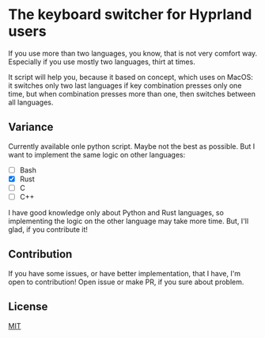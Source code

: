 # The keyboard switcher for Hyprland users

If you use more than two languages, you know, that is not very comfort way. Especially if you use mostly two languages, thirt at times.

It script will help you, because it based on concept, which uses on MacOS: it switches only two last languages if key combination presses only one time, but when combination presses more than one, then switches between all languages.

## Variance

Currently available onle python script. Maybe not the best as possible. But I want to implement the same logic on other languages:

- [ ] Bash
- [X] Rust
- [ ] C
- [ ] C++

I have good knowledge only about Python and Rust languages, so implementing the logic on the other language may take more time. But, I'll glad, if you contribute it!

## Contribution

If you have some issues, or have better implementation, that I have, I'm open to contribution! Open issue or make PR, if you sure about problem.

## License

[MIT](/LICENSE)
